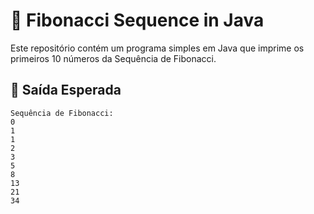 # 📌 Fibonacci Sequence in Java

Este repositório contém um programa simples em Java que imprime os primeiros 10 números da Sequência de Fibonacci.

## 📖 Saída Esperada

```
Sequência de Fibonacci:
0 
1 
1 
2 
3 
5 
8 
13 
21 
34 
```
